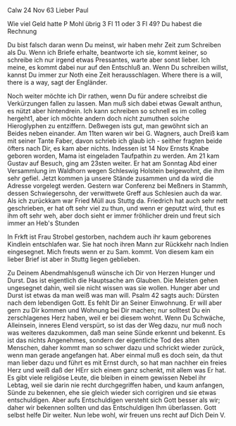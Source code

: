  Calw 24 Nov 63
Lieber Paul

Wie viel Geld hatte P Mohl übrig 3 Fl 11 oder 3 Fl 49? Du habest die Rechnung

Du bist falsch daran wenn Du meinst, wir haben mehr Zeit zum Schreiben als Du. Wenn ich Briefe erhalte, beantworte ich sie, kommt keiner, so schreibe ich nur irgend etwas Pressantes, warte aber sonst lieber. Ich meine, es kommt dabei nur auf den Entschluß an. Wenn Du schreiben willst, kannst Du immer zur Noth eine Zeit herausschlagen. Where there is a will, there is a way, sagt der Engländer.

Noch weiter möchte ich Dir rathen, wenn Du für andere schreibst die Verkürzungen fallen zu lassen. Man muß sich dabei etwas Gewalt anthun, es nützt aber hintendrein. Ich kann schreiben so schnell es im colleg hergeht1, aber ich möchte andern doch nicht zumuthen solche Hieroglyphen zu entziffern. Deßwegen ists gut, man gewöhnt sich an Beides neben einander. Am 11ten waren wir bei G. Wagners, auch Dreiß kam mit seiner Tante Faber, davon schrieb ich glaub ich - seither fragten beide öfters nach Dir, es kam aber nichts. Indessen ist 14 Nov Ernsts Knabe geboren worden, Mama ist eingeladen Taufpathin zu werden. Am 21 kam Gustav auf Besuch, ging am 23sten weiter. Er hat am Sonntag Abd einer Versammlung im Waldhorn wegen Schleswig Holstein beigewohnt, die ihm sehr gefiel. Jetzt kommen ja unsere Stände zusammen und da wird die Adresse vorgelegt werden. Gestern war Conferenz bei Meßners in Stammh, dessen Schwiegersohn, der verwittwete Greff aus Schlesien auch da war. Als ich zurückkam war Fried Müll aus Stuttg da. Friedrich hat auch sehr nett geschrieben, er hat oft sehr viel zu thun, und wenn er geputzt wird, thut es ihm oft sehr weh, aber doch sieht er immer fröhlicher drein und freut sich immer an Heb's Stunden

In Frkft ist Frau Strobel gestorben, nachdem auch ihr kaum geborenes Kindlein entschlafen war. Sie hat noch ihren Mann zur Rückkehr nach Indien eingesegnet. Mich freuts wenn er zu Sam. kommt. Von diesem kam ein lieber Brief ist aber in Stuttg liegen geblieben.

Zu Deinem Abendmahlsgenuß wünsche ich Dir von Herzen Hunger und Durst. Das ist eigentlich die Hauptsache am Glauben. Die Meisten gehen ungesegnet dahin, weil sie nicht wissen was sie wollen. Hunger aber und Durst ist etwas da man weiß was man will. Psalm 42 sagts auch: Dürsten nach dem lebendigen Gott. Es fehlt Dir an Seiner Einwohnung. Er will aber gern zu Dir kommen und Wohnung bei Dir machen; nur solltest Du ein zerschlagenes Herz haben, weil er bei diesem wohnt. Wenn Du Schwäche, Alleinsein, inneres Elend verspürt, so ist das der Weg dazu, nur muß noch was weiteres dazukommen, daß man seine Sünde erkennt und bekennt. Es ist das nichts Angenehmes, sondern der eigentliche Tod des alten Menschen, daher kommt man so schwer dazu und schrickt wieder zurück, wenn man gerade angefangen hat. Aber einmal muß es doch sein, da thut man lieber dazu und führt es mit Ernst durch, so hat man nachher ein freies Herz und weiß daß der HErr sich einem ganz schenkt, mit allem was Er hat. Es gibt viele religiöse Leute, die bleiben in einem gewissen Nebel ihr Lebtag, weil sie darin nie recht durchgegriffen haben, und kaum anfangen, Sünde zu bekennen, ehe sie gleich wieder sich corrigiren und sie etwas entschuldigen. Aber aufs Entschuldigen versteht sich Gott besser als wir; daher wir bekennen sollten und das Entschuldigen Ihm überlassen. Gott selbst helfe Dir weiter. Nun lebe wohl, wir freuen uns recht auf Dich  Dein V.
